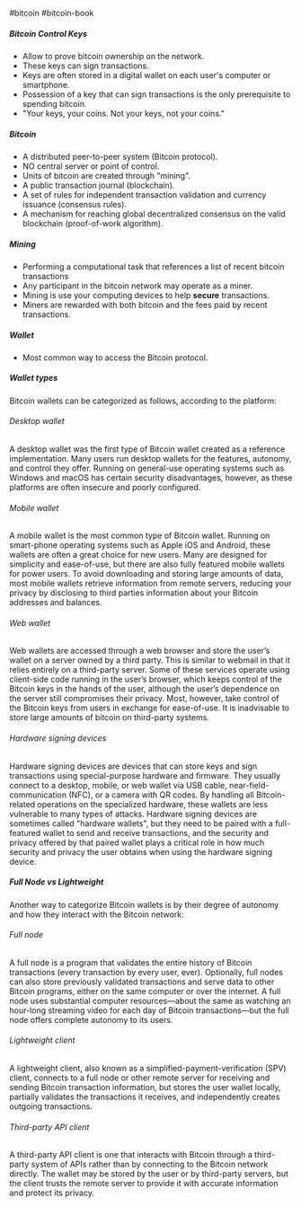 #bitcoin #bitcoin-book

##### Bitcoin Control Keys
- Allow to prove bitcoin ownership on the network.
- These keys can sign transactions.
- Keys are often stored in a digital wallet on each user's computer or smartphone.
- Possession of a key that can sign transactions is the only prerequisite to spending bitcoin.
- "Your keys, your coins. Not your keys, not your coins."

##### Bitcoin
- A distributed peer-to-peer system (Bitcoin protocol).
- NO central server or point of control.
- Units of bitcoin are created through "mining".
- A public transaction journal (blockchain).
-  A set of rules for independent transaction validation and currency issuance (consensus rules).
- A mechanism for reaching global decentralized consensus on the valid blockchain (proof-of-work algorithm).

##### Mining
- Performing a computational task that references a list of recent bitcoin transactions
- Any participant in the bitcoin network may operate as a miner.
- Mining is use your computing devices to help **secure** transactions.
- Miners are rewarded with both bitcoin and the fees paid by recent transactions.

##### Wallet
- Most common way to access the Bitcoin protocol.

##### Wallet types

Bitcoin wallets can be categorized as follows, according to the platform:

###### Desktop wallet

A desktop wallet was the first type of Bitcoin wallet created as a reference implementation. Many users run desktop wallets for the features, autonomy, and control they offer. Running on general-use operating systems such as Windows and macOS has certain security disadvantages, however, as these platforms are often insecure and poorly configured.

###### Mobile wallet

A mobile wallet is the most common type of Bitcoin wallet. Running on smart-phone operating systems such as Apple iOS and Android, these wallets are often a great choice for new users. Many are designed for simplicity and ease-of-use, but there are also fully featured mobile wallets for power users. To avoid downloading and storing large amounts of data, most mobile wallets retrieve information from remote servers, reducing your privacy by disclosing to third parties information about your Bitcoin addresses and balances.

###### Web wallet

Web wallets are accessed through a web browser and store the user’s wallet on a server owned by a third party. This is similar to webmail in that it relies entirely on a third-party server. Some of these services operate using client-side code running in the user’s browser, which keeps control of the Bitcoin keys in the hands of the user, although the user’s dependence on the server still compromises their privacy. Most, however, take control of the Bitcoin keys from users in exchange for ease-of-use. It is inadvisable to store large amounts of bitcoin on third-party systems.

###### Hardware signing devices

Hardware signing devices are devices that can store keys and sign transactions using special-purpose hardware and firmware. They usually connect to a desktop, mobile, or web wallet via USB cable, near-field-communication (NFC), or a camera with QR codes. By handling all Bitcoin-related operations on the specialized hardware, these wallets are less vulnerable to many types of attacks. Hardware signing devices are sometimes called "hardware wallets", but they need to be paired with a full-featured wallet to send and receive transactions, and the security and privacy offered by that paired wallet plays a critical role in how much security and privacy the user obtains when using the hardware signing device.

##### Full Node vs Lightweight

Another way to categorize Bitcoin wallets is by their degree of autonomy and how they interact with the Bitcoin network:

###### Full node

A full node is a program that validates the entire history of Bitcoin transactions (every transaction by every user, ever). Optionally, full nodes can also store previously validated transactions and serve data to other Bitcoin programs, either on the same computer or over the internet. A full node uses substantial computer resources—​about the same as watching an hour-long streaming video for each day of Bitcoin transactions—​but the full node offers complete autonomy to its users.

###### Lightweight client

A lightweight client, also known as a simplified-payment-verification (SPV) client, connects to a full node or other remote server for receiving and sending Bitcoin transaction information, but stores the user wallet locally, partially validates the transactions it receives, and independently creates outgoing transactions.

###### Third-party API client

A third-party API client is one that interacts with Bitcoin through a third-party system of APIs rather than by connecting to the Bitcoin network directly. The wallet may be stored by the user or by third-party servers, but the client trusts the remote server to provide it with accurate information and protect its privacy.
